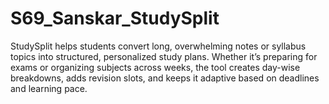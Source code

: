# S69_Sanskar_StudySplit
StudySplit helps students convert long, overwhelming notes or syllabus topics into structured, personalized study plans. Whether it’s preparing for exams or organizing subjects across weeks, the tool creates day-wise breakdowns, adds revision slots, and keeps it adaptive based on deadlines and learning pace.

